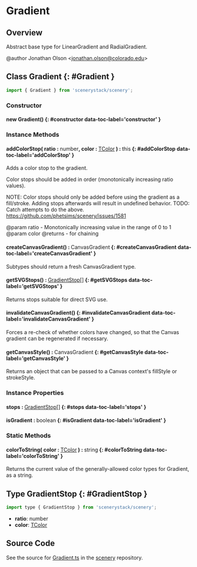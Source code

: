 # Gradient

## Overview

Abstract base type for LinearGradient and RadialGradient.

@author Jonathan Olson &lt;jonathan.olson@colorado.edu&gt;

## Class Gradient {: #Gradient }


```js
import { Gradient } from 'scenerystack/scenery';
```
### Constructor

#### new Gradient() {: #constructor data-toc-label='constructor' }

### Instance Methods

#### addColorStop( ratio : <span style="font-weight: 400;"><span style="color: hsla(calc(var(--md-hue) + 180deg),80%,40%,1);">number</span></span>, color : <span style="font-weight: 400;">[TColor](../scenery/TColor.md)</span> ) : <span style="font-weight: 400;"><span style="color: hsla(calc(var(--md-hue) + 180deg),80%,40%,1);">this</span></span> {: #addColorStop data-toc-label='addColorStop' }

Adds a color stop to the gradient.

Color stops should be added in order (monotonically increasing ratio values).

NOTE: Color stops should only be added before using the gradient as a fill/stroke. Adding stops afterwards
      will result in undefined behavior.
TODO: Catch attempts to do the above. https://github.com/phetsims/scenery/issues/1581

@param ratio - Monotonically increasing value in the range of 0 to 1
@param color
@returns - for chaining

#### createCanvasGradient() : <span style="font-weight: 400;">CanvasGradient</span> {: #createCanvasGradient data-toc-label='createCanvasGradient' }

Subtypes should return a fresh CanvasGradient type.

#### getSVGStops() : <span style="font-weight: 400;">[GradientStop](../scenery/Gradient.md#GradientStop)[]</span> {: #getSVGStops data-toc-label='getSVGStops' }

Returns stops suitable for direct SVG use.

#### invalidateCanvasGradient() {: #invalidateCanvasGradient data-toc-label='invalidateCanvasGradient' }

Forces a re-check of whether colors have changed, so that the Canvas gradient can be regenerated if
necessary.

#### getCanvasStyle() : <span style="font-weight: 400;">CanvasGradient</span> {: #getCanvasStyle data-toc-label='getCanvasStyle' }

Returns an object that can be passed to a Canvas context's fillStyle or strokeStyle.

### Instance Properties

#### stops : <span style="font-weight: 400;">[GradientStop](../scenery/Gradient.md#GradientStop)[]</span> {: #stops data-toc-label='stops' }

#### isGradient : <span style="font-weight: 400;"><span style="color: hsla(calc(var(--md-hue) + 180deg),80%,40%,1);">boolean</span></span> {: #isGradient data-toc-label='isGradient' }

### Static Methods

#### colorToString( color : <span style="font-weight: 400;">[TColor](../scenery/TColor.md)</span> ) : <span style="font-weight: 400;"><span style="color: hsla(calc(var(--md-hue) + 180deg),80%,40%,1);">string</span></span> {: #colorToString data-toc-label='colorToString' }

Returns the current value of the generally-allowed color types for Gradient, as a string.



## Type GradientStop {: #GradientStop }


```js
import type { GradientStop } from 'scenerystack/scenery';
```
- **ratio**: <span style="color: hsla(calc(var(--md-hue) + 180deg),80%,40%,1);">number</span>
- **color**: [TColor](../scenery/TColor.md)




## Source Code

See the source for [Gradient.ts](https://github.com/phetsims/scenery/blob/main/js/util/Gradient.ts) in the [scenery](https://github.com/phetsims/scenery) repository.
